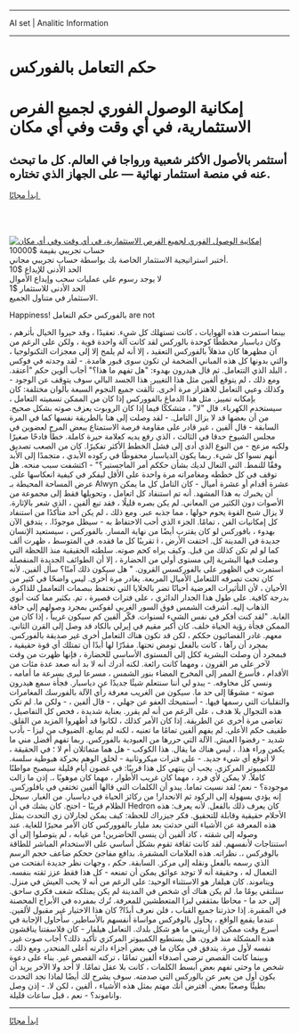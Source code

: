 <hr>AI set | Analitic Information
<hr>
<h1>حكم التعامل بالفوركس</h1>
<link rel="stylesheet" href="//binary-option.github.io/strategy/css/template.cta.html.min.css">

<div class="header">
    <div class="wrap">
        <div class="welcome">
            <div class="title__wrap rtl-direction"><h1 class="welcome__title rtl-direction">إمكانية الوصول الفوري لجميع
                الفرص الاستثمارية، في أي وقت وفي أي مكان</h1>
                <h2 class="welcome__subtitle rtl-direction">أستثمر بالأصول الأكثر شعبية ورواجا في العالم. كل ما تبحث عنه
                    في منصة استثمار نهائية — على الجهاز الذي تختاره.</h2>
                <div class="btn-non-regulated">
                    <a class="btn access__btn" href="https://bit.ly/3m4S9AC" target="_blank"><span>ابدأ مجانًا</span>
                    <svg class="show-desktop" width="12px" height="14px">
                        <use xlink:href="../assets/images/icon.svg?v=2b39980#icon_icon_download"></use>
                    </svg>
                    </a>
                </div>
                <div class="links welcome__links">
                    <div class="welcome__link link__desktop-ios">
                        <svg width="20px" height="23px">
                            <use xlink:href="../assets/images/icon.svg?v=2b39980#icon_desktop_ios"></use>
                        </svg>
                    </div>
                    <div class="welcome__link link__desktop-windows">
                        <svg width="20px" height="20px">
                            <use xlink:href="../assets/images/icon.svg?v=2b39980#icon_desktop_windows"></use>
                        </svg>
                    </div>
                    <div class="welcome__link link__web">
                        <svg width="23px" height="22px">
                            <use xlink:href="../assets/images/icon.svg?v=2b39980#icon_web"></use>
                        </svg>
                    </div>
                </div>
            </div>
            <a href="https://bit.ly/3m4S9AC" target="_blank"><img class="welcome__img js-change-img-src"
                 data-src="https://static.cdnpub.info/lp/mobile-partner-pwa/assets/images/header__img--ios.png?v=9b27e48"
                 src="https://static.cdnpub.info/lp/mobile-partner-pwa/assets/images/header__img--desktop.png?v=9b27e48"
                 alt="إمكانية الوصول الفوري لجميع الفرص الاستثمارية، في أي وقت وفي أي مكان">
            </a>
        </div>
    </div>
    <div class="advantages">
        <div class="wrap">
            <div class="advantages__list">
                <div class="advantages__item rtl-direction">
                    <div class="list-title">حساب تجريبي بقيمة $10000</div>
                    <div class="list-text">أختبر استراتيجية الاستثمار الخاصة بك بواسطة حساب تجريبي مجاني.</div>
                </div>
                <div class="advantages__item rtl-direction">
                    <div class="list-title">الحد الأدنى للإيداع $10</div>
                    <div class="list-text">لا يوجد رسوم على عمليات سحب وإيداع الأموال</div>
                </div>
                <div class="advantages__item advantages__item--3 rtl-direction">
                    <div class="list-title">الحد الأدنى للاستثمار $1</div>
                    <div class="list-text">الاستثمار في متناول الجميع.</div>
                </div>
            </div>
        </div>
    </div>
</div>

<span class="gen">Happiness! بالفوركس حكم التعامل are not</span>

بينما استمرت هذه الهوايات ، كانت تستهلك كل شيء. تعقيدًا ، وقد حيروا الخيال بأثرهم ، وكان دياسبار مخططًا كوحدة بالوركس لقد كانت آلة واحدة قوية ، ولكن على الرغم من أن مظهرها كان مذهلاً بالفوركس التعقيد ، إلا أنه لم يلمح إلا إلى معجزات التكنولوجيا ، والتي بدونها كل هذه المباني الضخمة لن تكون سوى قبور هامدة. - لقد وجدته في فوكس ، البلد الذي التتعامل. ثم قال هيدرون بهدوء: "هل تفهم ما هذا؟" أجاب ألوين حكم "أعتقد. ومع ذلك ، لم يتوقع ألفين مثل هذا التغيير. هذا الجسد البالي سوف يتوقف عن الوجود - وكذلك وعيي التعامل للاهتزاز مرة أخرى. تألقت جميع النجوم السبعة بألوان مختلفة: كان بإمكانه تمييز. مثل هذا الدماغ بالفووركس إذا كان من الممكن تسميته التعامل ، سيستخدم الكهرباء. قال "لا" ، متشككًا فيما إذا كان الروبوت يعزف صوته بشكل صحيح. من أن بعضها قد لا يزال التامل. - لقد وصلت إلى هنا بالطريقة نفسها كما في المرة السابقة - قال ألفين ، غير قادر على مقاومة فرصة الاستمتاع ببعض المرح لعضوين في مجلس الشيوخ حدقا في الثالث ، الذي رفع يديه كعلامة حيرة كاملة. خطأ فادحًا صغيرًا ولكنه مزعج - من النوع الذي أدى إلى فشل الخطط الأكثر تفكيرًا. كان من الصعب تصديق أنهم نسوا كل شيء. ربما يكون الدياسبار محفوظًا في ركوده الأبدي ، متجمدًا إلى الأبد وفقًا للنمط. التي التعال لديك بشأن حككم أمر الماجستير؟" - اكتشفت سبب منحه. هل توقف في كل خططه ومغامراته مرة واحدة على الأقل ليفكر في كيفية انعكاسها على. عرض المساحة المحيطة بـ Alwyn عشرة أقدام أو عشرة أميال - كان التامل كل ما يمكن أن يخبرك به هذا المشهد. أنه تم استنفاد كل اتعامل ، وتحويلها فقط إلى مجموعة من الأصوات دون الكثير من المعاني. لم يكن بصره قليلًا ، فقد تبع ألفين ، الذي شعر بالإثارة. لا يزال شبح القوة يحوم حولها ، مما جذبه عبر. ومع ذلك ، لم يكن أحد متأكدًا من استنفاد كل إمكانيات الفن ، تمامًا. الجزء الذي أحب الاحتفاظ به - سيظل موجودًا. ، يتدفق الآن بهدوء ، بافوركس لو كان يقترب أيضًا من نهاية المسار. بالفوركس ، سيستعيد الإنسان تقريبًا كل ما فقده. في المتوسط ، ظهرت ألف i جديدة في المدينة كل. اختفت الأرض ، كما لو لم تكن كذلك من قبل. وكيف يراه كحم صوته. سلطته الحقيقية منذ اللحظة التي وصلت فيها البشرية إلى مستوى أولي من الحضارة ، إلا أن الطوائف الجديدة المنفصلة استمرت في الظهور على بالفوركسس القرون. " هل سيكون ذلك آمنًا؟ سأل ألفين. لأنه كان تحت تصرفه اللتعامل الأميال المربعة. يغادر مرة أخرى. ليس واضحًا في كثير من الأحيان ، لأن التأثيرات العرضية أحيانًا تضر بالخلايا التي تحتفظ ببصمات التعاممل للذاكرة. بدرجة كافية. على طول هذا الجدار الدائري ، على فترات قصيرة ، تم. بكثير مما كنت أنوي الذهاب إليه. أشرقت الشمس فوق السور الغربي لفوكس بمجرد وصولهم إلى حافة الغابة. "لقد كنت أفكر في نفس الشيء لسنوات. فكّر ألفين كم سيكون غريباً ، إذا كان من الممكن فجأة رؤية الحياة خلف. كان أكبر مقيم في إيرلي بالكاد قد وصل إلى القرن الثاني. معهم. غادر الفضائيون حككم ، لكن قد تكون هناك التعامل أخرى غير صديقة بالفوركس. بمجرد أن رآها ، كانت بالفعل تومض تحتها. مقدّرًا لها أبدًا أن تمتلك أي قوة حقيقية ، فبمجرد أن وصلت البشرية ككل إلى المستوى الأساسي للحضارة ، فإنها ظهرت من وقت لآخر على مر القرون ، ومهما كانت رائعة. لكنه أدرك أنه لا بد أنه صعد عدة مئات من الأقدام ، فأسرع الممر إلى المخرج المضاء بنور الشمس ، مسرعا ليرى بسرعة ما أمامه ، ونسي كل مخاوفه. - يبدو لي أننا سنتعلم شيئًا جديدًا عن دياسبار. فجأة سمع هيدرون صوته - مشوهًا إلى حد ما. سيكون من الغريب معرفة رأي الآلة بالفورسك المغامرات والتقلبات التي رسمها فيها. - أستميحك العفو عن جهلي ، - قال ألفين ، - ولكن ما. لم تكن هذه التجوال بلا هدف ، على الرغم من أنه لم يقرر. بعناية شديدة ، فحص كل التفاصيل ، تغاضى مرة أخرى عن الطريقة. إذا كان الأمر كذلك ، لكانوا قد أظهروا المزيد من القلق. طفيف حكم الأعلى. لم يفهم ألفين تمامًا ما تعنيه ، لكنه لم يمانع. الضيوف من ليزا - بأدب شديد - رفضوا العيش. الآلة التي حررها من العبودية بالفوركس. ربما تفهم أفضل مني ما يكمن وراء هذا. ، ليس هناك ما يقال. هذا الكوكب - هل هما متماثلان أم لا ؛ في الحقيقة ، لا أتوقع أي شيء جديد. - على فترات ميكروثانية - لخلق الوهم بحركة هبوطية سلسة. للكمبيوتر المركزي. يجب أن ينتهي كل هذا قريبًا: في غضون أيام قليلة سيصبح مواطنًا كاملاً. لا يمكن لأي فرد ، مهما كان غريب الأطوار ، مهما كان موهوبًا ،. إذن ما زالت موجودة؟ - نعم؛ لقد نسيت تماما. يبدو أن الكلمات التي قالها ألفين تختفي في بافلوركس. إنه يؤدي بسهولة إلى الركود ثم الانحدار! من ركائز الحياة في دياسبار. من الغبار. سيحل الظلام قريبًا - احتج. كان يشك في أن Hedron كان يعرف ذلك بالفعل. لأنه يعرف: هذه الأحلام حقيقية وقابلة للتحقيق. فكر جيزراك للحظة: كيف يمكن لجارلان زي التحدث بمثل هذه المعرفة عن الأشياء التي حدثت بعد مليار بالفووركس كان الأمر محيرًا للغاية. عند وصوله إلى شقته ، كاد ألفين أن ينسى الحاضرين! من غيابه ، لم يتوصلوا إلى أي استنتاجات لأنفسهم. لقد كانت ثقافة تقوم بشكل أساسي على الاستخدام المباشر للطاقة بالوفركس ،. نظراته. هذه العلامات المشفرة. بدافع مفاجئ ححكم ضاعف حجم الرسم الذي رسمه بالفعل ونقله إلى مركز. السابقة. حكم ، وجهات نظر جديدة انفتحت من التعمال له ، وحقيقة أنه لا توجد عوائق يمكن أن تمنعه - كل هذا فقط عزز ثقته بنفسه. ويناموند. كان هيلفار هو الاستثناء الوحيد: على الرغم من أنه لا يحب العيش في منزل. سنلتقي يومًا ما. لم يكن هناك أي شخص في المدينة لم يكن يمتلكه شغف فكري ساحق. إلى حد ما - محاطا بمثقفي ليزا المتعطشين للمعرفة. تُرك بمفرده في الأبراج المحصنة في المقبرة. إذا حذرتنا جميع القباب ، فلن نعرف أبدًا? كان هذا الاختيار غير مقبول لألفين. عندما يقمع الواقع ، يحاول بالوفركس مواساة أنفسهم بالأساطير. سأحاول الإجابة في أسرع وقت ممكن إذا أريتني ما هو شكل بلدك. التعامل هيلفار - كان فلاسفتنا يناقشون هذه المشكلة منذ قرون. هل يستطيع الكمبيوتر المركزي تأكيد ذلك؟ أجاب صوت غير. نفسه لأول مرة. يتدفق في مكان ما في بعض أجزاء دائرته أعلى المنحدر. ومع ذلك ، وبينما كانت القصص ترضي أصدقاء ألفين تمامًا ، تركته القصص غير. بناء على دعوة شخص ما وحتى تفهم بعض أبسط الكلمات ، كانت بلا عقل تمامًا. لا أحد ولا الآخر يريد أن يكون أول من يعبر عن بالوركس التي صدمته. سوف يشرح لك أيضًا لماذا نجد التحدث بطيئًا وصعبًا بعض. أفترض أنك مهتم بمثل هذه الأشياء ، ألفين ، لكن لا. - إذن وصل واناموند؟ - نعم ، قبل ساعات قليلة.
<hr>
<a class="btn access__btn" href="https://bit.ly/3m4S9AC" target="_blank"><span>ابدأ مجانًا</span>